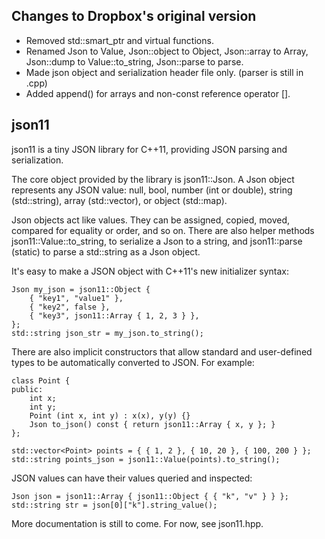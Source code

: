 Changes to Dropbox's original version
-----

 * Removed std::smart_ptr and virtual functions.
 * Renamed Json to Value, Json::object to Object, Json::array to Array, Json::dump to Value::to_string, Json::parse to parse.
 * Made json object and serialization header file only. (parser is still in .cpp)
 * Added append() for arrays and non-const reference operator [].  

json11
------

json11 is a tiny JSON library for C++11, providing JSON parsing and serialization.

The core object provided by the library is json11::Json. A Json object represents any JSON
value: null, bool, number (int or double), string (std::string), array (std::vector), or
object (std::map).

Json objects act like values. They can be assigned, copied, moved, compared for equality or
order, and so on. There are also helper methods json11::Value::to_string, to serialize a Json to a string, and
json11::parse (static) to parse a std::string as a Json object.

It's easy to make a JSON object with C++11's new initializer syntax:

    Json my_json = json11::Object {
        { "key1", "value1" },
        { "key2", false },
        { "key3", json11::Array { 1, 2, 3 } },
    };
    std::string json_str = my_json.to_string();

There are also implicit constructors that allow standard and user-defined types to be
automatically converted to JSON. For example:

    class Point {
    public:
        int x;
        int y;
        Point (int x, int y) : x(x), y(y) {}
        Json to_json() const { return json11::Array { x, y }; }
    };

    std::vector<Point> points = { { 1, 2 }, { 10, 20 }, { 100, 200 } };
    std::string points_json = json11::Value(points).to_string();

JSON values can have their values queried and inspected:

    Json json = json11::Array { json11::Object { { "k", "v" } } };
    std::string str = json[0]["k"].string_value();

More documentation is still to come. For now, see json11.hpp.

